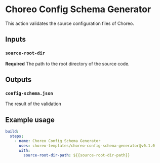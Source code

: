 # Choreo Config Schema Generator

This action validates the source configuration files of Choreo.

## Inputs

### `source-root-dir`

**Required** The path to the root directory of the source code.

## Outputs

### `config-schema.json`

The result of the validation

## Example usage

```yaml
build:
  steps:
    - name: Choreo Config Schema Generator
      uses: choreo-templates/choreo-config-schema-generator@v0.1.0
      with:
        source-root-dir-path: ${{source-root-dir-path}}
```
